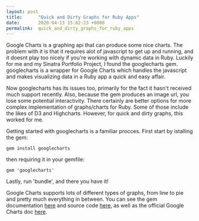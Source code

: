 ```yaml
---
layout: post
title:      "Quick and Dirty Graphs for Ruby Apps"
date:       2020-04-13 15:02:23 +0000
permalink:  quick_and_dirty_graphs_for_ruby_apps
---
```



Google Charts is a graphing api that can produce some nice charts. The problem with it is that it requires alot of javascript to get up and running, and it doesnt play too nicely if you're working with dynamic data in Ruby.  Luckily for me and my Sinatra Portfolio Project, I found the googlecharts gem. googlecharts is a wrapper for Google Charts which handles the javascript and makes visualizing data in a Ruby app a quick and easy affair. 

Now googlecharts has its issues too, primarily for the fact it hasn't received much support recently. Also, because the gem produces an image url, you lose some potential interactivity.  There certainly are better options for more complex implementation of graphs/charts for Ruby. Some of those include the likes of D3 and Highcharts. However, for quick and dirty graphs, this worked for me. 

Getting started with googlecharts is a familiar procces. First start by istalling the gem:

```
gem install googlecharts
```

then requiring it in your gemfile:

```
gem 'googlecharts'
```

Lastly, run 'bundle', and there you have it! 

Google Charts supports lots of different types of graphs, from line to pie and pretty much everything in between. You can see the gem documentation [here](https://www.rubydoc.info/gems/gchart/1.0.0) and source code [here](https://github.com/mattetti/googlecharts), as well as the official Google Charts doc [here](https://developers.google.com/chart).






